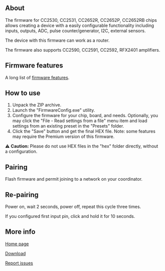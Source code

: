 ## About

The firmware for CC2530, CC2531, CC2652R, CC2652P, CC2652RB chips allows creating a device with a easily configurable functionality including inputs, outputs, ADC, pulse counter/generator, I2C, external sensors.

The device with this firmware can work as a router.

The firmware also supports CC2590, CC2591, CC2592, RFX2401 amplifiers.

## Firmware features

A long list of [firmware features](https://ptvo.info/zigbee-configurable-firmware-features/).

## How to use

1. Unpack the ZIP archive.
2. Launch the "FirmwareConfig.exe" utility.
3. Configure the firmware for your chip, board, and needs. Optionally, you may click the "File - Read settings from a file" menu item and load settings from an existing preset in the "Presets" folder.
4. Click the "Save" button and get the final HEX file. Note: some features may require the Premium version of this firmware.

:warning: **Caution:** Please do not use HEX files in the "hex" folder directly, without a configuration.

## Pairing

Flash firmware and permit joining to a network on your coordinator.

## Re-pairing

Power on, wait 2 seconds, power off, repeat this cycle three times.

If you configured first input pin, click and hold it for 10 seconds.

## More info

[Home page](https://ptvo.info/zigbee-configurable-firmware-features/)

[Download](https://ptvo.info/download/ptvo-firmware-latest.zip)

[Report issues](https://github.com/ptvoinfo/zigbee-configurable-firmware/issues)
